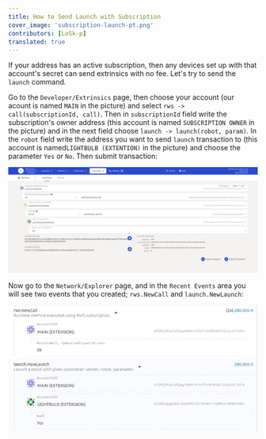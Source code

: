 ```yaml
---
title: How to Send Launch with Subscription
cover_image: 'subscription-launch-pt.png' 
contributors: [LoSk-p]
translated: true
---
```


If your address has an active subscription, then any devices set up with that account's secret can send extrinsics with no fee. 
Let's try to send the `launch` command.

Go to the `Developer/Extrinsics` page, then choose your account (our acount is named `MAIN` in the picture) and select `rws -> call(subscriptionId, call)`. Then in `subscriptionId` field write the subscription's owner address (this account is named `SUBSCRIPTION OWNER` in the picture) and in the next field choose `launch -> launch(robot, param)`. In the `robot` field write the address you want to send `launch` transaction to (this account is named`LIGHTBULB (EXTENTION)` in the picture) and choose the parameter `Yes` or `No`. Then submit transaction:

![launch](../images/dev-node/launch.png)


Now go to the `Network/Explorer` page, and in the `Recent Events` area you will see two events that you created; `rws.NewCall` and `launch.NewLaunch`:

![events](../images/dev-node/events.png)
